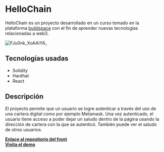 # HelloChain
HelloChain es un proyecto desarrollado en un curso tomado en la plataforma [buildspace](https://buildspace.so/) con el fin de aprender nuevas tecnologías
relacionadas a web3.

![FJu0nk_XoAAiYA_](https://user-images.githubusercontent.com/48697305/179380409-3c58d985-70da-4ea7-a91b-9ace9596bc85.png)

## Tecnologías usadas
- Solidity
- Hardhat
- React

## Descripción
El proyecto permite que un usuario se logre autenticar a través del uso de una cartera digital como por ejemplo Metamask. Una vez autenticado, el usuario
tiene acceso a poder dejar un saludo dentro de la página usando la dirección de cartera con la que se autenticó. También puede ver el saludo de otros 
usuarios.

[**Enlace al repositorio del front**](https://github.com/samarjaffal/hellochain-app)\
[**Visita el demo**](https://hellochain-app.samarjaffal.repl.co/)
